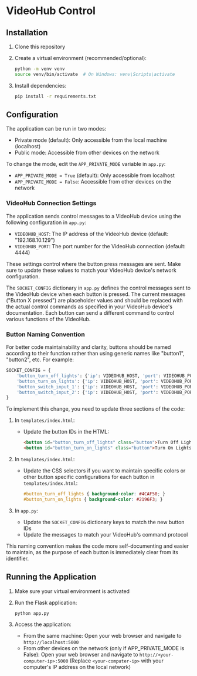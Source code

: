 # VideoHub Control

## Installation

1. Clone this repository
2. Create a virtual environment (recommended/optional):

   ```bash
   python -m venv venv
   source venv/bin/activate  # On Windows: venv\Scripts\activate
   ```

3. Install dependencies:

   ```bash
   pip install -r requirements.txt
   ```

## Configuration

The application can be run in two modes:

- Private mode (default): Only accessible from the local machine (localhost)
- Public mode: Accessible from other devices on the network

To change the mode, edit the `APP_PRIVATE_MODE` variable in `app.py`:

- `APP_PRIVATE_MODE = True` (default): Only accessible from localhost
- `APP_PRIVATE_MODE = False`: Accessible from other devices on the network

### VideoHub Connection Settings

The application sends control messages to a VideoHub device using the following configuration in `app.py`:

- `VIDEOHUB_HOST`: The IP address of the VideoHub device (default: "192.168.10.129")
- `VIDEOHUB_PORT`: The port number for the VideoHub connection (default: 4444)

These settings control where the button press messages are sent. Make sure to update these values to match your VideoHub device's network configuration.

The `SOCKET_CONFIG` dictionary in `app.py` defines the control messages sent to the VideoHub device when each button is pressed. The current messages ("Button X pressed") are placeholder values and should be replaced with the actual control commands as specified in your VideoHub device's documentation. Each button can send a different command to control various functions of the VideoHub.

### Button Naming Convention

For better code maintainability and clarity, buttons should be named according to their function rather than using generic names like "button1", "button2", etc. For example:

```python
SOCKET_CONFIG = {
    'button_turn_off_lights': {'ip': VIDEOHUB_HOST, 'port': VIDEOHUB_PORT, 'message': 'LIGHTS_OFF\n'},
    'button_turn_on_lights': {'ip': VIDEOHUB_HOST, 'port': VIDEOHUB_PORT, 'message': 'LIGHTS_ON\n'},
    'button_switch_input_1': {'ip': VIDEOHUB_HOST, 'port': VIDEOHUB_PORT, 'message': 'INPUT_1\n'},
    'button_switch_input_2': {'ip': VIDEOHUB_HOST, 'port': VIDEOHUB_PORT, 'message': 'INPUT_2\n'}
}
```

To implement this change, you need to update three sections of the code:

1. In `templates/index.html`:
   - Update the button IDs in the HTML:

     ```html
     <button id="button_turn_off_lights" class="button">Turn Off Lights</button>
     <button id="button_turn_on_lights" class="button">Turn On Lights</button>
     ```

2. In `templates/index.html`:
   - Update the CSS selectors if you want to maintain specific colors or other button specific configurations for each button in `templates/index.html`:

     ```css
     #button_turn_off_lights { background-color: #4CAF50; }
     #button_turn_on_lights { background-color: #2196F3; }
     ```

3. In `app.py`:
   - Update the `SOCKET_CONFIG` dictionary keys to match the new button IDs
   - Update the messages to match your VideoHub's command protocol

This naming convention makes the code more self-documenting and easier to maintain, as the purpose of each button is immediately clear from its identifier.

## Running the Application

1. Make sure your virtual environment is activated
2. Run the Flask application:

   ```bash
   python app.py
   ```

3. Access the application:
   - From the same machine: Open your web browser and navigate to `http://localhost:5000`
   - From other devices on the network (only if APP_PRIVATE_MODE is False): 
     Open your web browser and navigate to `http://<your-computer-ip>:5000`
     (Replace `<your-computer-ip>` with your computer's IP address on the local network)
